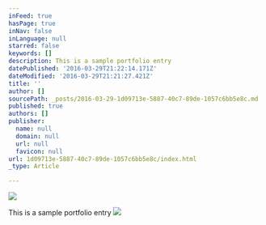 ```yaml
---
inFeed: true
hasPage: true
inNav: false
inLanguage: null
starred: false
keywords: []
description: This is a sample portfolio entry
datePublished: '2016-03-29T21:22:14.171Z'
dateModified: '2016-03-29T21:21:27.421Z'
title: ''
author: []
sourcePath: _posts/2016-03-29-1d09713e-5887-40c7-89de-1057c6bb5e8c.md
published: true
authors: []
publisher:
  name: null
  domain: null
  url: null
  favicon: null
url: 1d09713e-5887-40c7-89de-1057c6bb5e8c/index.html
_type: Article

---
```

![](https://the-grid-user-content.s3-us-west-2.amazonaws.com/934ebcd1-b6fa-41a2-924c-9848b94822c8.png)

This is a sample portfolio entry
![](https://the-grid-user-content.s3-us-west-2.amazonaws.com/0f4a104f-65ec-475d-841d-456ba92e281b.gif)